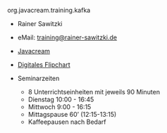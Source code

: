  org.javacream.training.kafka
* Rainer Sawitzki
* eMail: training@rainer-sawitzki.de
* [Javacream](javacream.org)  

* [Digitales Flipchart](https://docs.google.com/presentation/d/18sU8GHvuYwjmZghJ7TGQg9gH7Tc9grpY8f9pElBTX_Y/edit?usp=sharing)

* Seminarzeiten
  * 8 Unterrichtseinheiten mit jeweils 90 Minuten
  * Dienstag 10:00 - 16:45
  * Mittwoch 9:00 - 16:15
  * Mittagspause 60’ (12:15-13:15)
  * Kaffeepausen nach Bedarf
  

